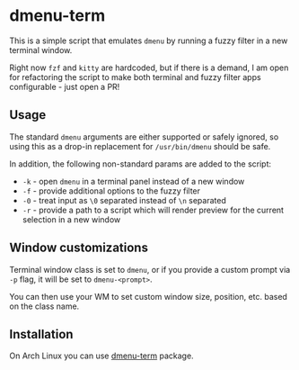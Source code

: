 # dmenu-term

This is a simple script that emulates `dmenu` by running a fuzzy filter in a new terminal window.

Right now `fzf` and `kitty` are hardcoded, but if there is a demand, I am open for refactoring the script to make both terminal and fuzzy filter apps configurable - just open a PR!

## Usage

The standard `dmenu` arguments are either supported or safely ignored, so using this as a drop-in replacement for `/usr/bin/dmenu` should be safe.

In addition, the following non-standard params are added to the script:

- `-k` - open `dmenu` in a terminal panel instead of a new window
- `-f` - provide additional options to the fuzzy filter
- `-0` - treat input as `\0` separated instead of `\n` separated
- `-r` - provide a path to a script which will render preview for the current selection in a new window

## Window customizations

Terminal window class is set to `dmenu`, or if you provide a custom prompt via `-p` flag, it will be set to `dmenu-<prompt>`.

You can then use your WM to set custom window size, position, etc. based on the class name.

## Installation

On Arch Linux you can use [dmenu-term](https://aur.archlinux.org/packages/dmenu-term/) package.
